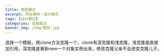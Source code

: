 ```yaml
---
title: 原型模式
excerpt: 所在模块：设计模式
tags: [设计模式]
categories: 后端面试
banner_img: /img/壁纸.jpg
---
```




选择一个模板，用clone方法克隆一个，clone有深克隆和浅克隆，浅克隆是直接加引用，深克隆是重新new一个对象实例出来，修改克隆父亲不会改变克隆儿子。

